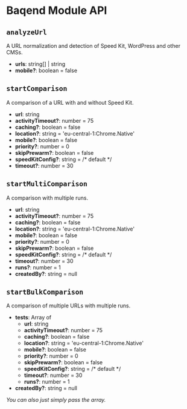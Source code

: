 # Baqend Module API

## `analyzeUrl`

A URL normalization and detection of Speed Kit, WordPress and other CMSs. 

- **urls**: string[] | string
- **mobile?**: boolean = false

## `startComparison`

A comparison of a URL with and without Speed Kit.

- **url**: string
- **activityTimeout?**: number = 75
- **caching?**: boolean = false
- **location?**: string = 'eu-central-1:Chrome.Native'
- **mobile?**: boolean = false
- **priority?**: number = 0
- **skipPrewarm?**: boolean = false
- **speedKitConfig?**: string = /* default */
- **timeout?**: number = 30

## `startMultiComparison`

A comparison with multiple runs. 

- **url**: string
- **activityTimeout?**: number = 75
- **caching?**: boolean = false
- **location?**: string = 'eu-central-1:Chrome.Native'
- **mobile?**: boolean = false
- **priority?**: number = 0
- **skipPrewarm?**: boolean = false
- **speedKitConfig?**: string = /* default */
- **timeout?**: number = 30
- **runs?**: number = 1
- **createdBy?**: string = null

## `startBulkComparison`

A comparison of multiple URLs with multiple runs.

- **tests**: Array of
  - **url**: string
  - **activityTimeout?**: number = 75
  - **caching?**: boolean = false
  - **location?**: string = 'eu-central-1:Chrome.Native'
  - **mobile?**: boolean = false
  - **priority?**: number = 0
  - **skipPrewarm?**: boolean = false
  - **speedKitConfig?**: string = /* default */
  - **timeout?**: number = 30
  - **runs?**: number = 1
- **createdBy?**: string = null

_You can also just simply pass the array._
